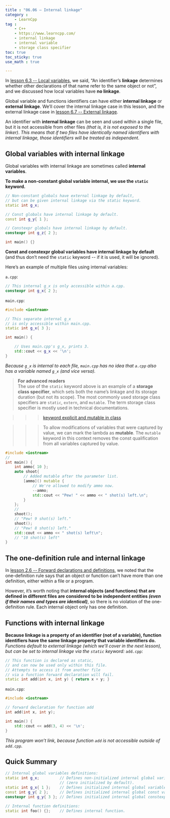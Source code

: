 ```yaml
---
title : "06.06 — Internal linkage"
category :
    - LearnCpp
tag : 
    - C++
    - https://www.learncpp.com/
    - internal linkage
    - internal variable
    - storage class specifier
toc: true  
toc_sticky: true 
use_math : true

---
```



In [lesson 6.3 -- Local variables](https://www.learncpp.com/cpp-tutorial/local-variables/), we said, “An identifier’s **linkage** determines whether other declarations of that name refer to the same object or not”, and we discussed how local variables have **no linkage**.

Global variable and functions identifiers can have either **internal linkage** or **external linkage**. We’ll cover the internal linkage case in this lesson, and the external linkage case in [lesson 6.7 -- External linkage](https://www.learncpp.com/cpp-tutorial/external-linkage/).

An identifier with **internal linkage** can be seen and used within a single file, but it is not accessible from other files *(that is, it is not exposed to the linker)*. *This means that if two files have identically named identifiers with internal linkage, those identifiers will be treated as independent.*


## Global variables with internal linkage

Global variables with internal linkage are sometimes called **internal variables**.

**To make a non-constant global variable internal, we use the `static` keyword.**

```c++
// Non-constant globals have external linkage by default,
// but can be given internal linkage via the static keyword.
static int g_x;

// Const globals have internal linkage by default.
const int g_y{ 1 };

// Constexpr globals have internal linkage by default.
constexpr int g_z{ 2 };

int main() {}
```

**Const and constexpr global variables have internal linkage by default** (and thus don’t need the `static` keyword -- if it is used, it will be ignored).

Here’s an example of multiple files using internal variables:

`a.cpp`:

```c++
// This internal g_x is only accessible within a.cpp.
constexpr int g_x{ 2 }; 
```

`main.cpp`:

```c++
#include <iostream>

// This separate internal g_x 
// is only accessible within main.cpp.
static int g_x{ 3 }; 

int main() {

    // Uses main.cpp's g_x, prints 3.
    std::cout << g_x << '\n'; 
}
```

*Because `g_x` is internal to each file, `main.cpp` has no idea that `a.cpp` also has a variable named `g_x` (and vice versa).*

>**For advanced readers**  
The use of the `static` keyword above is an example of a **storage class specifier**, which sets both the name’s linkage and its storage duration (but not its scope). The most commonly used storage class specifiers are `static`, `extern`, and `mutable`. The term storage class specifier is mostly used in technical documentations.

>>>[keyword explicit and mutable in class](https://modoocode.com/253)

>>>To allow modifications of variables that were captured by value, we can mark the lambda as **mutable**. The `mutable` keyword in this context removes the const qualification from all variables captured by value.  
```c++
#include <iostream>
//
int main() {
    int ammo{ 10 };
    auto shoot{
        // Added mutable after the parameter list.
        [ammo]() mutable {
            // We're allowed to modify ammo now.
            --ammo;
            std::cout << "Pew! " << ammo << " shot(s) left.\n";
        }
    };
    //
    shoot();
    // "Pew! 9 shot(s) left."
    shoot();
    // "Pew! 8 shot(s) left."
    std::cout << ammo << " shot(s) left\n";
    // "10 shot(s) left"
}
```


## The one-definition rule and internal linkage

In [lesson 2.6 -- Forward declarations and definitions](https://www.learncpp.com/cpp-tutorial/forward-declarations/), we noted that the one-definition rule says that an object or function can’t have more than one definition, either within a file or a program.

However, it’s worth noting that **internal objects (and functions) that are defined in different files are considered to be independent entities *(even if their names and types are identical)***, so there is no violation of the one-definition rule. Each internal object only has one definition.


## Functions with internal linkage

**Because linkage is a property of an identifier (not of a variable), function identifiers have the same linkage property that variable identifiers do.** *Functions default to external linkage (which we’ll cover in the next lesson), but can be set to internal linkage via the `static` keyword:*
`add.cpp`:

```c++
// This function is declared as static, 
// and can now be used only within this file.
// Attempts to access it from another file 
// via a function forward declaration will fail.
static int add(int x, int y) { return x + y; }
```

`main.cpp`:

```c++
#include <iostream>

// forward declaration for function add
int add(int x, int y); 

int main() {
    std::cout << add(3, 4) << '\n';
}
```

*This program won’t link, because function `add` is not accessible outside of `add.cpp`.*


## Quick Summary

```c++
// Internal global variables definitions:
static int g_x;         // Defines non-initialized internal global variable
                        // (zero initialized by default).
static int g_x{ 1 };    // Defines initialized internal global variable.
const int g_y{ 2 };     // Defines initialized internal global const variable.
constexpr int g_y{ 3 }; // Defines initialized internal global constexpr variable.

// Internal function definitions:
static int foo() {};    // Defines internal function.
```



